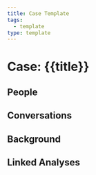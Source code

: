 ```yaml
---
title: Case Template
tags:
  - template
type: template
---
```

# Case: {{title}}

## People

## Conversations

## Background

## Linked Analyses

